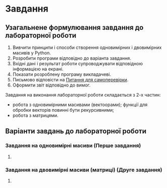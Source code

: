 # Завдання
## Узагальнене формулювання завдання до лабораторної роботи

1. Вивчити принципи і способи створення одновимірних і двовимірних масивів у Python.
2. Розробити програми відповідно до варіанта завдання.
3. Вхідні дані і результат роботи супроводжувати відповідною інформацією на екрані.
4. Показати розроблену програму викладачеві.
5. Письмово відповісти на [Питання для самоперевірки](./questions).
6. Оформити звіт відповідно до вимог.

Завдання на виконання лабораторної роботи складається з 2-х частин:
- робота з одновимірними масивами (вектоорами); функції для обробки векторів повинні бути рекурсивними;
- робота з матрицями.

## Варіанти завдань до лабораторної роботи
### Завдання на одновимірні масиви (Перше завдання)

1. 
    
### Завдання на двовимірні масиви (матриці) (Друге завдання)

1. 